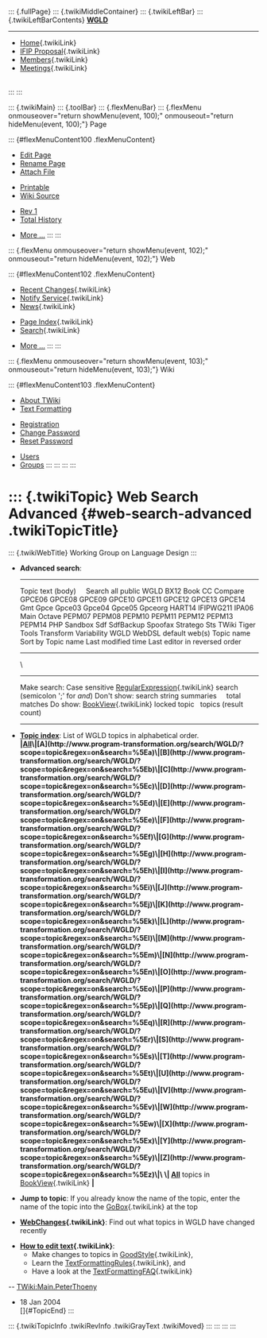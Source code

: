 ::: {.fullPage}
::: {.twikiMiddleContainer}
::: {.twikiLeftBar}
::: {.twikiLeftBarContents}
**[WGLD](http://www.program-transformation.org/view/WGLD/WebHome)**

------------------------------------------------------------------------

-   [Home](WebHome){.twikiLink}
-   [IFIP Proposal](Proposal){.twikiLink}
-   [Members](GroupMembers){.twikiLink}
-   [Meetings](Meetings){.twikiLink}

\
:::
:::

::: {.twikiMain}
::: {.toolBar}
::: {.flexMenuBar}
::: {.flexMenu onmouseover="return showMenu(event, 100);" onmouseout="return hideMenu(event, 100);"}
Page

::: {#flexMenuContent100 .flexMenuContent}
-   [Edit
    Page](http://www.program-transformation.org/edit/WGLD/WebSearchAdvanced?t=1536829040)
-   [Rename
    Page](http://www.program-transformation.org/rename/WGLD/WebSearchAdvanced)
-   [Attach
    File](http://www.program-transformation.org/attach/WGLD/WebSearchAdvanced)

<!-- -->

-   [Printable](http://www.program-transformation.org/view/WGLD/WebSearchAdvanced?skin=print.pattern)
-   [Wiki
    Source](http://www.program-transformation.org/view/WGLD/WebSearchAdvanced?skin=text&raw=on&contenttype=text/plain)

<!-- -->

-   [Rev
    1](http://www.program-transformation.org/view/WGLD/WebSearchAdvanced?rev=1.1)
-   [Total
    History](http://www.program-transformation.org/rdiff/WGLD/WebSearchAdvanced)

<!-- -->

-   [More
    \...](http://www.program-transformation.org/oops/WGLD/WebSearchAdvanced?template=oopsmore&param1=1.1&param2=1.1)
:::
:::

::: {.flexMenu onmouseover="return showMenu(event, 102);" onmouseout="return hideMenu(event, 102);"}
Web

::: {#flexMenuContent102 .flexMenuContent}
-   [Recent Changes](WebChanges){.twikiLink}
-   [Notify Service](WebNotify){.twikiLink}
-   [News](WebNews){.twikiLink}

<!-- -->

-   [Page Index](WebIndex){.twikiLink}
-   [Search](WebSearch){.twikiLink}

<!-- -->

-   [More
    \...](http://www.program-transformation.org/oops/WGLD/WebSearchAdvanced?template=oopsmore&param1=1.1&param2=1.1)
:::
:::

::: {.flexMenu onmouseover="return showMenu(event, 103);" onmouseout="return hideMenu(event, 103);"}
Wiki

::: {#flexMenuContent103 .flexMenuContent}
-   [About
    TWiki](http://www.program-transformation.org/view/TWiki/WebHome)
-   [Text
    Formatting](http://www.program-transformation.org/view/TWiki/TextFormattingRules)

<!-- -->

-   [Registration](http://www.program-transformation.org/view/TWiki/TWikiRegistration)
-   [Change
    Password](http://www.program-transformation.org/view/TWiki/ChangePassword)
-   [Reset
    Password](http://www.program-transformation.org/view/TWiki/ResetPassword)

<!-- -->

-   [Users](http://www.program-transformation.org/view/Main/TWikiUsers)
-   [Groups](http://www.program-transformation.org/view/Main/TWikiGroups)
:::
:::
:::
:::

::: {.twikiTopic}
Web Search Advanced {#web-search-advanced .twikiTopicTitle}
===================

::: {.twikiWebTitle}
Working Group on Language Design
:::

-   **Advanced search**:
      ----------------------- --------- ------------------------------------------------------------------------------------------------------------------------------------------------------------------------------------------------------------------------------------------------------------------------------------------------------------------------------------------
      Topic text (body)       Search    all public WGLD BX12 Book CC Compare GPCE06 GPCE08 GPCE09 GPCE10 GPCE11 GPCE12 GPCE13 GPCE14 Gmt Gpce Gpce03 Gpce04 Gpce05 Gpceorg HART14 IFIPWG211 IPA06 Main Octave PEPM07 PEPM08 PEPM10 PEPM11 PEPM12 PEPM13 PEPM14 PHP Sandbox Sdf SdfBackup Spoofax Stratego Sts TWiki Tiger Tools Transform Variability WGLD WebDSL default web(s)
      Topic name              Sort by   Topic name Last modified time Last editor in reversed order
      ----------------------- --------- ------------------------------------------------------------------------------------------------------------------------------------------------------------------------------------------------------------------------------------------------------------------------------------------------------------------------------------------

    \
      -------------- ------------------------------------------- ------------------------------------------------------------------------------------------------
      Make search:   Case sensitive                              [RegularExpression](../TWiki/RegularExpression){.twikiLink} search (semicolon \';\' for *and*)
      Don\'t show:   search string                               summaries     total matches
      Do show:       [BookView](../TWiki/BookView){.twikiLink}   locked topic   topics (result count)
      -------------- ------------------------------------------- ------------------------------------------------------------------------------------------------

<!-- -->

-   **[Topic
    index](http://www.program-transformation.org/search/WGLD/?scope=topic&regex=on&search=\.*)**:
    List of WGLD topics in alphabetical order.\
    **\|[All](http://www.program-transformation.org/search/WGLD/?scope=topic&regex=on&search=\.*)\|[A](http://www.program-transformation.org/search/WGLD/?scope=topic&regex=on&search=%5Ea)\|[B](http://www.program-transformation.org/search/WGLD/?scope=topic&regex=on&search=%5Eb)\|[C](http://www.program-transformation.org/search/WGLD/?scope=topic&regex=on&search=%5Ec)\|[D](http://www.program-transformation.org/search/WGLD/?scope=topic&regex=on&search=%5Ed)\|[E](http://www.program-transformation.org/search/WGLD/?scope=topic&regex=on&search=%5Ee)\|[F](http://www.program-transformation.org/search/WGLD/?scope=topic&regex=on&search=%5Ef)\|[G](http://www.program-transformation.org/search/WGLD/?scope=topic&regex=on&search=%5Eg)\|[H](http://www.program-transformation.org/search/WGLD/?scope=topic&regex=on&search=%5Eh)\|[I](http://www.program-transformation.org/search/WGLD/?scope=topic&regex=on&search=%5Ei)\|[J](http://www.program-transformation.org/search/WGLD/?scope=topic&regex=on&search=%5Ej)\|[K](http://www.program-transformation.org/search/WGLD/?scope=topic&regex=on&search=%5Ek)\|[L](http://www.program-transformation.org/search/WGLD/?scope=topic&regex=on&search=%5El)\|[M](http://www.program-transformation.org/search/WGLD/?scope=topic&regex=on&search=%5Em)\|[N](http://www.program-transformation.org/search/WGLD/?scope=topic&regex=on&search=%5En)\|[O](http://www.program-transformation.org/search/WGLD/?scope=topic&regex=on&search=%5Eo)\|[P](http://www.program-transformation.org/search/WGLD/?scope=topic&regex=on&search=%5Ep)\|[Q](http://www.program-transformation.org/search/WGLD/?scope=topic&regex=on&search=%5Eq)\|[R](http://www.program-transformation.org/search/WGLD/?scope=topic&regex=on&search=%5Er)\|[S](http://www.program-transformation.org/search/WGLD/?scope=topic&regex=on&search=%5Es)\|[T](http://www.program-transformation.org/search/WGLD/?scope=topic&regex=on&search=%5Et)\|[U](http://www.program-transformation.org/search/WGLD/?scope=topic&regex=on&search=%5Eu)\|[V](http://www.program-transformation.org/search/WGLD/?scope=topic&regex=on&search=%5Ev)\|[W](http://www.program-transformation.org/search/WGLD/?scope=topic&regex=on&search=%5Ew)\|[X](http://www.program-transformation.org/search/WGLD/?scope=topic&regex=on&search=%5Ex)\|[Y](http://www.program-transformation.org/search/WGLD/?scope=topic&regex=on&search=%5Ey)\|[Z](http://www.program-transformation.org/search/WGLD/?scope=topic&regex=on&search=%5Ez)\|\
    \|
    [All](http://www.program-transformation.org/search/WGLD/?scope=topic&regex=on&bookview=on&search=\.*)**
    topics in [BookView](../TWiki/BookView){.twikiLink} **\|**

<!-- -->

-   **Jump to topic**: If you already know the name of the topic, enter
    the name of the topic into the [GoBox](../TWiki/GoBox){.twikiLink}
    at the top

<!-- -->

-   **[WebChanges](../TWiki/WebChanges){.twikiLink}**: Find out what
    topics in WGLD have changed recently

<!-- -->

-   **[How to edit text](../TWiki/GoodStyle){.twikiLink}**:
    -   Make changes to topics in
        [GoodStyle](../TWiki/GoodStyle){.twikiLink},
    -   Learn the
        [TextFormattingRules](../TWiki/TextFormattingRules){.twikiLink},
        and
    -   Have a look at the
        [TextFormattingFAQ](../TWiki/TextFormattingFAQ){.twikiLink}

\--
[TWiki:Main.PeterThoeny](http://twiki.org/cgi-bin/view/Main.PeterThoeny "'Main.PeterThoeny' on TWiki.org")
- 18 Jan 2004\
[]{#TopicEnd}
:::

::: {.twikiTopicInfo .twikiRevInfo .twikiGrayText .twikiMoved}
:::
:::
:::
:::
